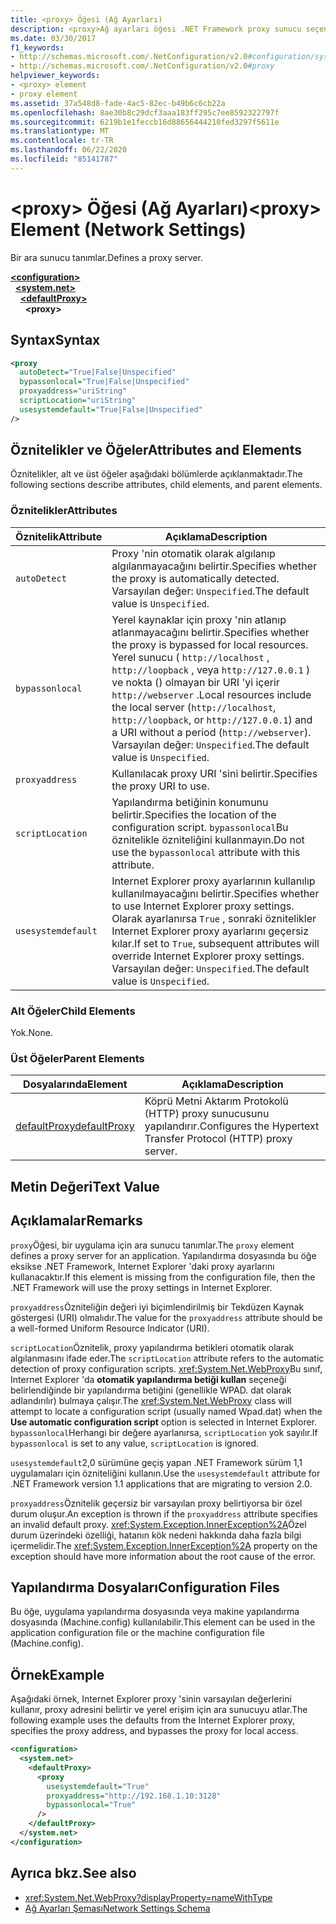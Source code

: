 ```yaml
---
title: <proxy> Öğesi (Ağ Ayarları)
description: <proxy>Ağ ayarları öğesi .NET Framework proxy sunucu seçeneklerini tanımlar. Bu makale bir örnek içerir.
ms.date: 03/30/2017
f1_keywords:
- http://schemas.microsoft.com/.NetConfiguration/v2.0#configuration/system.net/defaultProxy/proxy
- http://schemas.microsoft.com/.NetConfiguration/v2.0#proxy
helpviewer_keywords:
- <proxy> element
- proxy element
ms.assetid: 37a548d8-fade-4ac5-82ec-b49b6c6cb22a
ms.openlocfilehash: 8ae30b8c29dcf3aaa183ff295c7ee8592322797f
ms.sourcegitcommit: 6219b1e1feccb16d88656444210fed3297f5611e
ms.translationtype: MT
ms.contentlocale: tr-TR
ms.lasthandoff: 06/22/2020
ms.locfileid: "85141787"
---
```

# <a name="proxy-element-network-settings"></a><span data-ttu-id="1bbb9-104">\<proxy> Öğesi (Ağ Ayarları)</span><span class="sxs-lookup"><span data-stu-id="1bbb9-104">\<proxy> Element (Network Settings)</span></span>
<span data-ttu-id="1bbb9-105">Bir ara sunucu tanımlar.</span><span class="sxs-lookup"><span data-stu-id="1bbb9-105">Defines a proxy server.</span></span>  

[**\<configuration>**](../configuration-element.md)\
&nbsp;&nbsp;[**\<system.net>**](system-net-element-network-settings.md)\
&nbsp;&nbsp;&nbsp;&nbsp;[**\<defaultProxy>**](defaultproxy-element-network-settings.md)\
&nbsp;&nbsp;&nbsp;&nbsp;&nbsp;&nbsp;**\<proxy>**

## <a name="syntax"></a><span data-ttu-id="1bbb9-106">Syntax</span><span class="sxs-lookup"><span data-stu-id="1bbb9-106">Syntax</span></span>  
  
```xml  
<proxy
  autoDetect="True|False|Unspecified"
  bypassonlocal="True|False|Unspecified"
  proxyaddress="uriString"
  scriptLocation="uriString"
  usesystemdefault="True|False|Unspecified"
/>
```  
  
## <a name="attributes-and-elements"></a><span data-ttu-id="1bbb9-107">Öznitelikler ve Öğeler</span><span class="sxs-lookup"><span data-stu-id="1bbb9-107">Attributes and Elements</span></span>  
 <span data-ttu-id="1bbb9-108">Öznitelikler, alt ve üst öğeler aşağıdaki bölümlerde açıklanmaktadır.</span><span class="sxs-lookup"><span data-stu-id="1bbb9-108">The following sections describe attributes, child elements, and parent elements.</span></span>  
  
### <a name="attributes"></a><span data-ttu-id="1bbb9-109">Öznitelikler</span><span class="sxs-lookup"><span data-stu-id="1bbb9-109">Attributes</span></span>  
  
|<span data-ttu-id="1bbb9-110">**Öznitelik**</span><span class="sxs-lookup"><span data-stu-id="1bbb9-110">**Attribute**</span></span>|<span data-ttu-id="1bbb9-111">**Açıklama**</span><span class="sxs-lookup"><span data-stu-id="1bbb9-111">**Description**</span></span>|  
|-------------------|---------------------|  
|`autoDetect`|<span data-ttu-id="1bbb9-112">Proxy 'nin otomatik olarak algılanıp algılanmayacağını belirtir.</span><span class="sxs-lookup"><span data-stu-id="1bbb9-112">Specifies whether the proxy is automatically detected.</span></span> <span data-ttu-id="1bbb9-113">Varsayılan değer: `Unspecified`.</span><span class="sxs-lookup"><span data-stu-id="1bbb9-113">The default value is `Unspecified`.</span></span>|  
|`bypassonlocal`|<span data-ttu-id="1bbb9-114">Yerel kaynaklar için proxy 'nin atlanıp atlanmayacağını belirtir.</span><span class="sxs-lookup"><span data-stu-id="1bbb9-114">Specifies whether the proxy is bypassed for local resources.</span></span> <span data-ttu-id="1bbb9-115">Yerel sunucu ( `http://localhost` , `http://loopback` , veya `http://127.0.0.1` ) ve nokta () olmayan bir URI 'yi içerir `http://webserver` .</span><span class="sxs-lookup"><span data-stu-id="1bbb9-115">Local resources include the local server (`http://localhost`, `http://loopback`, or `http://127.0.0.1`) and a URI without a period (`http://webserver`).</span></span> <span data-ttu-id="1bbb9-116">Varsayılan değer: `Unspecified`.</span><span class="sxs-lookup"><span data-stu-id="1bbb9-116">The default value is `Unspecified`.</span></span>|  
|`proxyaddress`|<span data-ttu-id="1bbb9-117">Kullanılacak proxy URI 'sini belirtir.</span><span class="sxs-lookup"><span data-stu-id="1bbb9-117">Specifies the proxy URI to use.</span></span>|  
|`scriptLocation`|<span data-ttu-id="1bbb9-118">Yapılandırma betiğinin konumunu belirtir.</span><span class="sxs-lookup"><span data-stu-id="1bbb9-118">Specifies the location of the configuration script.</span></span> <span data-ttu-id="1bbb9-119">`bypassonlocal`Bu öznitelikle özniteliğini kullanmayın.</span><span class="sxs-lookup"><span data-stu-id="1bbb9-119">Do not use the `bypassonlocal` attribute with this attribute.</span></span> |  
|`usesystemdefault`|<span data-ttu-id="1bbb9-120">Internet Explorer proxy ayarlarının kullanılıp kullanılmayacağını belirtir.</span><span class="sxs-lookup"><span data-stu-id="1bbb9-120">Specifies whether to use Internet Explorer proxy settings.</span></span> <span data-ttu-id="1bbb9-121">Olarak ayarlanırsa `True` , sonraki öznitelikler Internet Explorer proxy ayarlarını geçersiz kılar.</span><span class="sxs-lookup"><span data-stu-id="1bbb9-121">If set to `True`, subsequent attributes will override Internet Explorer proxy settings.</span></span> <span data-ttu-id="1bbb9-122">Varsayılan değer: `Unspecified`.</span><span class="sxs-lookup"><span data-stu-id="1bbb9-122">The default value is `Unspecified`.</span></span>|  
  
### <a name="child-elements"></a><span data-ttu-id="1bbb9-123">Alt Öğeler</span><span class="sxs-lookup"><span data-stu-id="1bbb9-123">Child Elements</span></span>  
 <span data-ttu-id="1bbb9-124">Yok.</span><span class="sxs-lookup"><span data-stu-id="1bbb9-124">None.</span></span>  
  
### <a name="parent-elements"></a><span data-ttu-id="1bbb9-125">Üst Öğeler</span><span class="sxs-lookup"><span data-stu-id="1bbb9-125">Parent Elements</span></span>  
  
|<span data-ttu-id="1bbb9-126">**Dosyalarında**</span><span class="sxs-lookup"><span data-stu-id="1bbb9-126">**Element**</span></span>|<span data-ttu-id="1bbb9-127">**Açıklama**</span><span class="sxs-lookup"><span data-stu-id="1bbb9-127">**Description**</span></span>|  
|-----------------|---------------------|  
|[<span data-ttu-id="1bbb9-128">defaultProxy</span><span class="sxs-lookup"><span data-stu-id="1bbb9-128">defaultProxy</span></span>](defaultproxy-element-network-settings.md)|<span data-ttu-id="1bbb9-129">Köprü Metni Aktarım Protokolü (HTTP) proxy sunucusunu yapılandırır.</span><span class="sxs-lookup"><span data-stu-id="1bbb9-129">Configures the Hypertext Transfer Protocol (HTTP) proxy server.</span></span>|  
  
## <a name="text-value"></a><span data-ttu-id="1bbb9-130">Metin Değeri</span><span class="sxs-lookup"><span data-stu-id="1bbb9-130">Text Value</span></span>  
  
## <a name="remarks"></a><span data-ttu-id="1bbb9-131">Açıklamalar</span><span class="sxs-lookup"><span data-stu-id="1bbb9-131">Remarks</span></span>  
 <span data-ttu-id="1bbb9-132">`proxy`Öğesi, bir uygulama için ara sunucu tanımlar.</span><span class="sxs-lookup"><span data-stu-id="1bbb9-132">The `proxy` element defines a proxy server for an application.</span></span> <span data-ttu-id="1bbb9-133">Yapılandırma dosyasında bu öğe eksikse .NET Framework, Internet Explorer 'daki proxy ayarlarını kullanacaktır.</span><span class="sxs-lookup"><span data-stu-id="1bbb9-133">If this element is missing from the configuration file, then the .NET Framework will use the proxy settings in Internet Explorer.</span></span>  
  
 <span data-ttu-id="1bbb9-134">`proxyaddress`Özniteliğin değeri iyi biçimlendirilmiş bir Tekdüzen Kaynak göstergesi (URI) olmalıdır.</span><span class="sxs-lookup"><span data-stu-id="1bbb9-134">The value for the `proxyaddress` attribute should be a well-formed Uniform Resource Indicator (URI).</span></span>  
  
 <span data-ttu-id="1bbb9-135">`scriptLocation`Öznitelik, proxy yapılandırma betikleri otomatik olarak algılanmasını ifade eder.</span><span class="sxs-lookup"><span data-stu-id="1bbb9-135">The `scriptLocation` attribute refers to the automatic detection of proxy configuration scripts.</span></span> <span data-ttu-id="1bbb9-136"><xref:System.Net.WebProxy>Bu sınıf, Internet Explorer 'da **otomatik yapılandırma betiği kullan** seçeneği belirlendiğinde bir yapılandırma betiğini (genellikle WPAD. dat olarak adlandırılır) bulmaya çalışır.</span><span class="sxs-lookup"><span data-stu-id="1bbb9-136">The <xref:System.Net.WebProxy> class will attempt to locate a configuration script (usually named Wpad.dat) when the **Use automatic configuration script** option is selected in Internet Explorer.</span></span> <span data-ttu-id="1bbb9-137">`bypassonlocal`Herhangi bir değere ayarlanırsa, `scriptLocation` yok sayılır.</span><span class="sxs-lookup"><span data-stu-id="1bbb9-137">If `bypassonlocal` is set to any value, `scriptLocation` is ignored.</span></span>
  
 <span data-ttu-id="1bbb9-138">`usesystemdefault`2,0 sürümüne geçiş yapan .NET Framework sürüm 1,1 uygulamaları için özniteliğini kullanın.</span><span class="sxs-lookup"><span data-stu-id="1bbb9-138">Use the `usesystemdefault` attribute for .NET Framework version 1.1 applications that are migrating to version 2.0.</span></span>  
  
 <span data-ttu-id="1bbb9-139">`proxyaddress`Öznitelik geçersiz bir varsayılan proxy belirtiyorsa bir özel durum oluşur.</span><span class="sxs-lookup"><span data-stu-id="1bbb9-139">An exception is thrown if the `proxyaddress` attribute specifies an invalid default proxy.</span></span> <span data-ttu-id="1bbb9-140"><xref:System.Exception.InnerException%2A>Özel durum üzerindeki özelliği, hatanın kök nedeni hakkında daha fazla bilgi içermelidir.</span><span class="sxs-lookup"><span data-stu-id="1bbb9-140">The <xref:System.Exception.InnerException%2A> property on the exception should have more information about the root cause of the error.</span></span>  
  
## <a name="configuration-files"></a><span data-ttu-id="1bbb9-141">Yapılandırma Dosyaları</span><span class="sxs-lookup"><span data-stu-id="1bbb9-141">Configuration Files</span></span>  
 <span data-ttu-id="1bbb9-142">Bu öğe, uygulama yapılandırma dosyasında veya makine yapılandırma dosyasında (Machine.config) kullanılabilir.</span><span class="sxs-lookup"><span data-stu-id="1bbb9-142">This element can be used in the application configuration file or the machine configuration file (Machine.config).</span></span>  
  
## <a name="example"></a><span data-ttu-id="1bbb9-143">Örnek</span><span class="sxs-lookup"><span data-stu-id="1bbb9-143">Example</span></span>  
 <span data-ttu-id="1bbb9-144">Aşağıdaki örnek, Internet Explorer proxy 'sinin varsayılan değerlerini kullanır, proxy adresini belirtir ve yerel erişim için ara sunucuyu atlar.</span><span class="sxs-lookup"><span data-stu-id="1bbb9-144">The following example uses the defaults from the Internet Explorer proxy, specifies the proxy address, and bypasses the proxy for local access.</span></span>  
  
```xml  
<configuration>  
  <system.net>  
    <defaultProxy>  
      <proxy  
        usesystemdefault="True"  
        proxyaddress="http://192.168.1.10:3128"  
        bypassonlocal="True"  
      />  
    </defaultProxy>  
  </system.net>  
</configuration>  
```  
  
## <a name="see-also"></a><span data-ttu-id="1bbb9-145">Ayrıca bkz.</span><span class="sxs-lookup"><span data-stu-id="1bbb9-145">See also</span></span>

- <xref:System.Net.WebProxy?displayProperty=nameWithType>
- [<span data-ttu-id="1bbb9-146">Ağ Ayarları Şeması</span><span class="sxs-lookup"><span data-stu-id="1bbb9-146">Network Settings Schema</span></span>](index.md)
